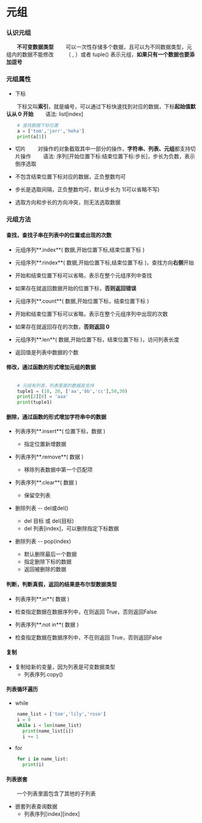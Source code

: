 # 元组
### 认识元组
&emsp;&emsp;**不可变数据类型**
&emsp;&emsp;可以一次性存储多个数据，且可以为不同数据类型，元组内的数据不能修改
&emsp;&emsp;（ , ）或者 tuple() 表示元组，**如果只有一个数据也要添加逗号**

### 元组属性
*  下标

&emsp;&emsp;下标又叫**索引**，就是编号，可以通过下标快速找到对应的数据，下标**起始值默认从 0 开始** 
&emsp;&emsp;语法: list[index]


```python 
    # 查找数据下标位置
    a = ['tom','jerr','heha']
    print(a[1])

```


*  切片
&emsp;&emsp;对操作的对象截取其中一部分的操作，**字符串、列表、元组**都支持切片操作
&emsp;&emsp;语法: 序列[开始位置下标:结束位置下标:步长]，步长为负数，表示倒序选取

  *  不包含结束位置下标对应的数据，正负整数均可
  *  步长是选取间隔，正负整数均可，默认步长为 1(可以省略不写)
  *  选取方向和步长的方向冲突，则无法选取数据


### 元组方法 
#### 查找，查找子串在列表中的位置或出现的次数

*  元组序列**.index**( 数据,开始位置下标,结束位置下标 )
  *  元组序列**.rindex**( 数据,开始位置下标,结束位置下标 )，查找方向**右侧**开始
  *  开始和结束位置下标可以省略，表示在整个元组序列中查找
  *  如果存在就返回数据开始的位置下标，**否则返回错误** 
  
  
*  元组序列**.count**( 数据,开始位置下标，结束位置下标 )
  *  开始和结束位置下标可以省略，表示在整个元组序列中出现的次数
  *  如果存在就返回存在的次数，**否则返回 0**
  
  
*  元组序列**.len**( 数据,开始位置下标，结束位置下标 )，访问列表长度
  *  返回值是列表中数据的个数



#### 修改，通过函数的形式增加元组的数据



```python

    # 元组有列表，列表里面的数据是支持
    tuple1 = (10, 20, ['aa','bb','cc'],50,30)
    print[2][0] = 'aaa'
    print(tuple1)

```




#### 删除，通过函数的形式增加字符串中的数据

* 列表序列**.insert**( 位置下标，数据 )
  * 指定位置新增数据
  

* 列表序列**.remove**( 数据 )
  * 移除列表数据中第一个匹配项


* 列表序列**.clear**( 数据 )
  * 保留空列表
  

* 删除列表 -- del或del()
  * del 目标 或 del(目标)
  * del 列表[index]，可以删除指定下标数据
  
  
* 删除列表 -- pop(index)
  * 默认删除最后一个数据
  * 指定删除下标的数据
  * 返回被删除的数据


#### 判断，判断真假，返回的结果是布尔型数据类型

*  列表序列**.in**( 数据 )
  *  检查指定数据在数据序列中，在则返回 True，否则返回False
  

*  列表序列**.not in**( 数据 )
  *  检查指定数据在数据序列中，不在则返回 True，否则返回False


#### 复制

* 复制给新的变量，因为列表是可变数据类型
  *  列表序列.copy()



#### 列表循环遍历

* while


```python
    name_list = ['tom','lily','rose']
    i = 0
    while i < len(name_list)
      print(name_list[i])
      i += 1

```

* for

```python
    for i in name_list:
      print(i)

```


#### 列表嵌套
&emsp;&emsp;一个列表里面包含了其他的子列表

* 嵌套列表查询数据
  *  列表序列[index][index] 


































